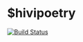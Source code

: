 # \$hivipoetry
[![Build Status](https://travis-ci.org/shiviraj/shivipoetry.svg?branch=master)](https://travis-ci.org/shiviraj/shivipoetry)
